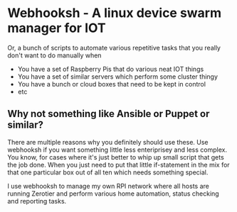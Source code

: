 # Webhooksh - A linux device swarm manager for IOT

Or, a bunch of scripts to automate various repetitive tasks that you really don't want to do manually when

* You have a set of Raspberry Pis that do various neat IOT things
* You have a set of similar servers which perform some cluster thingy
* You have a bunch or cloud boxes that need to be kept in control
* etc

## Why not something like Ansible or Puppet or similar?

There are multiple reasons why you definitely should use these. Use webhooksh if you want something little less enteriprisey and
less complex. You know, for cases where it's just better to whip up small script that gets the job done. When you just need to 
put that little if-statement in the mix for that one particular box out of all ten which needs something special.

I use webhooksh to manage my own RPI network where all hosts are running Zerotier and perform various home automation, status checking and
reporting tasks. 
